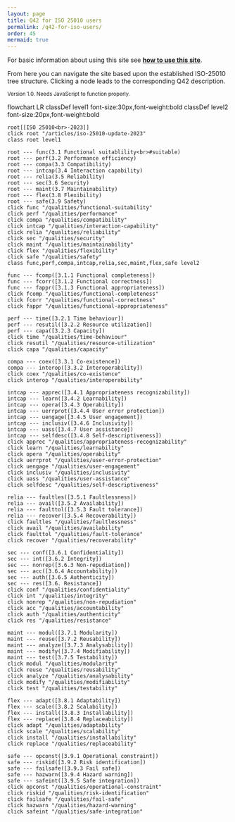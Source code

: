 ```yaml
---
layout: page
title: Q42 for ISO 25010 users
permalink: /q42-for-iso-users/
order: 45
mermaid: true
---
```


For basic information about using this site see [**how to use this site**](/how-to-use-this-site).


From here you can navigate the site based upon the established ISO-25010 tree structure. 
Clicking a node leads to the corresponding Q42 description.

<small>Version 1.0. Needs JavaScript to function properly.</small>

<div class='mermaid'>
  flowchart LR
    classDef level1 font-size:30px,font-weight:bold
    classDef level2 font-size:20px,font-weight:bold

    root[[ISO 25010<br>-2023]]
    click root "/articles/iso-25010-update-2023"
    class root level1

    root --- func(3.1 Functional suitablility<br>#suitable)
    root --- perf(3.2 Performance efficiency)
    root --- compa(3.3 Compatibility)
    root --- intcap(3.4 Interaction capability)
    root --- relia(3.5 Reliability)
    root --- sec(3.6 Security)
    root --- maint(3.7 Maintainability)
    root --- flex(3.8 Flexibility)
    root --- safe(3.9 Safety)
    click func "/qualities/functional-suitability"
    click perf "/qualities/performance"
    click compa "/qualities/compatibility"
    click intcap "/qualities/interaction-capability"
    click relia "/qualities/reliability"
    click sec "/qualities/security"
    click maint "/qualities/maintainability"
    click flex "/qualities/flexibility"
    click safe "/qualities/safety"
    class func,perf,compa,intcap,relia,sec,maint,flex,safe level2

    func --- fcomp([3.1.1 Functional completeness])
    func --- fcorr([3.1.2 Functional correctness])
    func --- fappr([3.1.3 Functional appropriateness])
    click fcomp "/qualities/functional-completeness"
    click fcorr "/qualities/functional-correctness"
    click fappr "/qualities/functional-appropriateness"

    perf --- time([3.2.1 Time behaviour])
    perf --- resutil([3.2.2 Resource utilization])
    perf --- capa([3.2.3 Capacity])
    click time "/qualities/time-behaviour"
    click resutil "/qualities/resource-utilization"
    click capa "/qualities/capacity"

    compa --- coex([3.3.1 Co-existence])
    compa --- interop([3.3.2 Interoperability])
    click coex "/qualities/co-existence"
    click interop "/qualities/interoperability"

    intcap --- apprec([3.4.1 Appropriateness recognizability])
    intcap --- learn([3.4.2 Learnability])
    intcap --- opera([3.4.3 Operability])
    intcap --- uerrprot([3.4.4 User error protection])
    intcap --- uengage([3.4.5 User engagement])
    intcap --- inclusiv([3.4.6 Inclusivity])
    intcap --- uass([3.4.7 User assistance])
    intcap --- selfdesc([3.4.8 Self-descriptiveness])
    click apprec "/qualities/appropriateness-recognizability"
    click learn "/qualities/learnability"
    click opera "/qualities/operability"
    click uerrprot "/qualities/user-error-protection"
    click uengage "/qualities/user-engagement"
    click inclusiv "/qualities/inclusivity"
    click uass "/qualities/user-assistance"
    click selfdesc "/qualities/self-descriptiveness"

    relia --- faultles([3.5.1 Faultlessness])
    relia --- avail([3.5.2 Availability])
    relia --- faulttol([3.5.3 Fault tolerance])
    relia --- recover([3.5.4 Recoverability])
    click faultles "/qualities/faultlessness"
    click avail "/qualities/availability"
    click faulttol "/qualities/fault-tolerance"
    click recover "/qualities/recoverability"

    sec --- conf([3.6.1 Confidentiality])
    sec --- int([3.6.2 Integrity])
    sec --- nonrep([3.6.3 Non-repudiation])
    sec --- acc([3.6.4 Accountability])
    sec --- auth([3.6.5 Authenticity])
    sec --- res([3.6. Resistance])
    click conf "/qualities/confidentiality"
    click int "/qualities/integrity"
    click nonrep "/qualities/non-repudiation"
    click acc "/qualities/accountability"
    click auth "/qualities/authenticity"
    click res "/qualities/resistance"
    
    maint --- modul([3.7.1 Modularity])
    maint --- reuse([3.7.2 Reusability])
    maint --- analyze([3.7.3 Analysability])
    maint --- modify([3.7.4 Modifiability])
    maint --- test([3.7.5 Testability])
    click modul "/qualities/modularity"
    click reuse "/qualities/reusability"
    click analyze "/qualities/analysability"
    click modify "/qualities/modifiability"
    click test "/qualities/testability"

    flex --- adapt([3.8.1 Adaptability])
    flex --- scale([3.8.2 Scalability])
    flex --- install([3.8.3 Installability])
    flex --- replace([3.8.4 Replaceability])
    click adapt "/qualities/adaptability"
    click scale "/qualities/scalability"
    click install "/qualities/installability"
    click replace "/qualities/replaceability"

    safe --- opconst([3.9.1 Operational constraint])
    safe --- riskid([3.9.2 Risk identification])
    safe --- failsafe([3.9.3 Fail safe])
    safe --- hazwarn([3.9.4 Hazard warning])
    safe --- safeint([3.9.5 Safe integration])
    click opconst "/qualities/operational-constraint"
    click riskid "/qualities/risk-identification"
    click failsafe "/qualities/fail-safe"
    click hazwarn "/qualities/hazard-warning"
    click safeint "/qualities/safe-integration"
</div>







